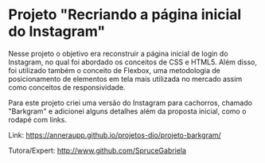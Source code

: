 # Projeto "Recriando a página inicial do Instagram"



Nesse projeto o objetivo era reconstruir a página inicial de login do Instagram, no qual foi abordado os conceitos de CSS e HTML5. Além disso, foi utilizado também o conceito de Flexbox, uma metodologia de posicionamento de elementos em tela mais utilizada no mercado assim como conceitos de responsividade. 



Para este projeto criei uma versão do Instagram para cachorros, chamado "Barkgram" e adicionei alguns detalhes além da proposta inicial, como o rodapé com links.

Link: https://anneraupp.github.io/projetos-dio/projeto-barkgram/


Tutora/Expert: http://www.github.com/SpruceGabriela







